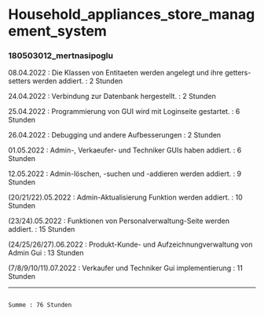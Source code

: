 # Household_appliances_store_management_system

### 180503012_mertnasipoglu

08.04.2022            : Die Klassen von Entitaeten werden angelegt und ihre getters-setters werden addiert. : 2 Stunden

24.04.2022            : Verbindung zur Datenbank hergestellt.                                               : 2 Stunden

25.04.2022            : Programmierung von GUI wird mit Loginseite gestartet.                               : 6 Stunden

26.04.2022            : Debugging und andere Aufbesserungen                                                 : 2 Stunden

01.05.2022            : Admin-, Verkaeufer- und Techniker GUIs haben addiert.                               : 6 Stunden

12.05.2022            : Admin-löschen, -suchen und -addieren werden addiert.                                : 9 Stunden

(20/21/22).05.2022    : Admin-Aktualisierung Funktion werden addiert.                                       : 10 Stunden

(23/24).05.2022       : Funktionen von Personalverwaltung-Seite werden addiert.                             : 15 Stunden

(24/25/26/27).06.2022 :	Produkt-Kunde- und Aufzeichnungverwaltung von Admin Gui	                            : 13 Stunden

(7/8/9/10/11).07.2022	: Verkaufer und Techniker Gui implementierung                                         : 11 Stunden

--------------------------------------------------------------------------------------------------------------------------
                                                                                 Summe : 76 Stunden
